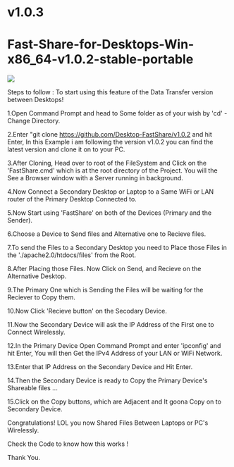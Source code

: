 # v1.0.3

<h1>Fast-Share-for-Desktops-Win-x86_64-v1.0.2-stable-portable</h1>

<img src='https://avatars2.githubusercontent.com/u/45106317' />

Steps to follow : To start using this feature of the Data Transfer version between Desktops!

1.Open Command Prompt and head to Some folder as of your wish by 'cd' - Change Directory.

2.Enter "git clone https://github.com/Desktop-FastShare/v1.0.2 and hit Enter, In this Example i am following the version v1.0.2 you can find the latest version and clone it on to your PC.

3.After Cloning, Head over to root of the FileSystem and Click on the 'FastShare.cmd' which is at the root directory of the Project. You will the See a Browser window with a Server running in background.

4.Now Connect a Secondary Desktop or Laptop to a Same WiFi or LAN router of the Primary Desktop Connected to.

5.Now Start using 'FastShare' on both of the Devices (Primary and the Sender).

6.Choose a Device to Send files and Alternative one to Recieve files.

7.To send the Files to a Secondary Desktop you need to Place those Files in the './apache2.0/htdocs/files' from the Root.

8.After Placing those Files. Now Click on Send, and Recieve on the Alternative Desktop.

9.The Primary One which is Sending the Files will be waiting for the Reciever to Copy them.

10.Now Click 'Recieve button' on the Secodary Device.

11.Now the Secondary Device will ask the IP Address of the First one to Connect Wirelessly.

12.In the Primary Device Open Command Prompt and enter 'ipconfig' and hit Enter, You will then Get the IPv4 Address of your LAN or WiFi Network.

13.Enter that IP Address on the Secondary Device and Hit Enter.

14.Then the Secondary Device is ready to Copy the Primary Device's Shareable files ...

15.Click on the Copy buttons, which are Adjacent and It goona Copy on to Secondary Device.

Congratulations! LOL you now Shared Files Between Laptops or PC's Wirelessly.

Check the Code to know how this works !

Thank You.
